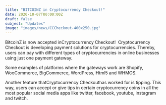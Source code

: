 ```yaml
---
title: "BITCOINZ in Cryptocurrency Checkout!"
date: 2020-10-07T00:00:00Z
draft: false
subject: "Updates"
image: "images/news/CCCheckout-400x250.jpg"
---
```


BitcoinZ is now accepted inCryptocurrency Checkout!  Cryptocurrency Checkout is developing payment solutions for cryptocurrencies. Thereby, users can pay with different types of cryptocurrencies in online businesses using just one payment gateway.

Some examples of platforms where the gateways work are Shopify, WooCommerce, BigCommerce, WordPress, Html5 and WHMOS.

Another feature thatCryptocurrency Checkouthas worked for is tipping. This way, users can accept or give tips in certain cryptocurrency coins in all the most popular social media apps like twitter, facebook, youtube, instagram and twitch.

